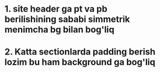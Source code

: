 # 1. site header ga pt va pb berilishining sababi simmetrik menimcha bg bilan bog'liq
# 2. Katta sectionlarda padding berish lozim bu ham background ga bog'liq
#
#
#
#
#
#
#
#
#